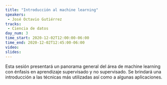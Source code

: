 ```yaml
---
title: "Introducción al machine learning"
speakers:
 - José Octavio Gutiérrez
tracks:
 - Ciencia de datos
day_num: 3
time_start: 2020-12-02T12:00:00-06:00
time_end: 2020-12-02T12:45:00-06:00
video:
slides:
---
```


Esta sesión presentará un panorama general del área de machine learning con énfasis en aprendizaje supervisado y no supervisado. Se brindará una introducción a las técnicas más utilizadas así como a algunas aplicaciones.